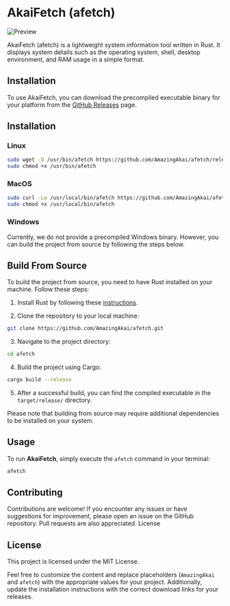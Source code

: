 # AkaiFetch (afetch)

![Preview](https://akai.needs.rest/r/28451.png)

AkaiFetch (afetch) is a lightweight system information tool written in Rust. It displays system details such as the operating system, shell, desktop environment, and RAM usage in a simple format.

## Installation

To use AkaiFetch, you can download the precompiled executable binary for your platform from the [GitHub Releases](https://github.com/AmazingAkai/afetch/releases) page.

## Installation

### Linux

```bash
sudo wget -O /usr/bin/afetch https://github.com/AmazingAkai/afetch/releases/download/v1.0.0/afetch
sudo chmod +x /usr/bin/afetch
```

### MacOS

```bash
sudo curl -Lo /usr/local/bin/afetch https://github.com/AmazingAkai/afetch/releases/download/v1.0.0/afetch
sudo chmod +x /usr/local/bin/afetch
```


### Windows

Currently, we do not provide a precompiled Windows binary. However, you can build the project from source by following the steps below.

## Build From Source

To build the project from source, you need to have Rust installed on your machine. Follow these steps:

1. Install Rust by following these [instructions](https://rust-lang.org/tools/install).

2. Clone the repository to your local machine:



```bash
git clone https://github.com/AmazingAkai/afetch.git
```

3. Navigate to the project directory:

```bash
cd afetch
```

4. Build the project using Cargo:

```bash
cargo build --release
```

5. After a successful build, you can find the compiled executable in the `target/release/` directory.

Please note that building from source may require additional dependencies to be installed on your system.

## Usage

To run **AkaiFetch**, simply execute the `afetch` command in your terminal:

```bash
afetch
```

## Contributing

Contributions are welcome! If you encounter any issues or have suggestions for improvement, please open an issue on the GitHub repository. Pull requests are also appreciated.
License

## License

This project is licensed under the MIT License.

Feel free to customize the content and replace placeholders (`AmazingAkai` and `afetch`) with the appropriate values for your project. Additionally, update the installation instructions with the correct download links for your releases.
